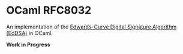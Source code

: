 # OCaml RFC8032

An implementation of the [Edwards-Curve Digital Signature Algorithm (EdDSA)](doc/rfc/rfc8032.txt) in OCaml.

**Work in Progress**
